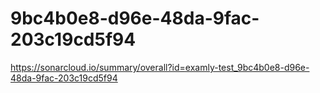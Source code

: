 # 9bc4b0e8-d96e-48da-9fac-203c19cd5f94
https://sonarcloud.io/summary/overall?id=examly-test_9bc4b0e8-d96e-48da-9fac-203c19cd5f94
